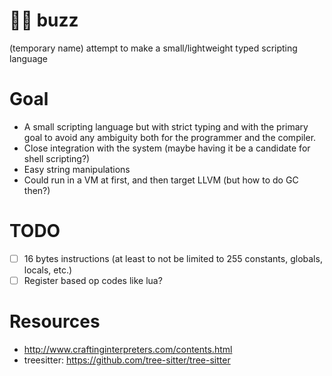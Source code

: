 # 👨‍🚀 buzz
(temporary name) attempt to make a small/lightweight typed scripting language

# Goal
- A small scripting language but with strict typing and with the primary goal to avoid any ambiguity both for the programmer and the compiler.
- Close integration with the system (maybe having it be a candidate for shell scripting?)
- Easy string manipulations
- Could run in a VM at first, and then target LLVM (but how to do GC then?)

# TODO
- [ ] 16 bytes instructions (at least to not be limited to 255 constants, globals, locals, etc.)
- [ ] Register based op codes like lua?

# Resources
- http://www.craftinginterpreters.com/contents.html
- treesitter: https://github.com/tree-sitter/tree-sitter
